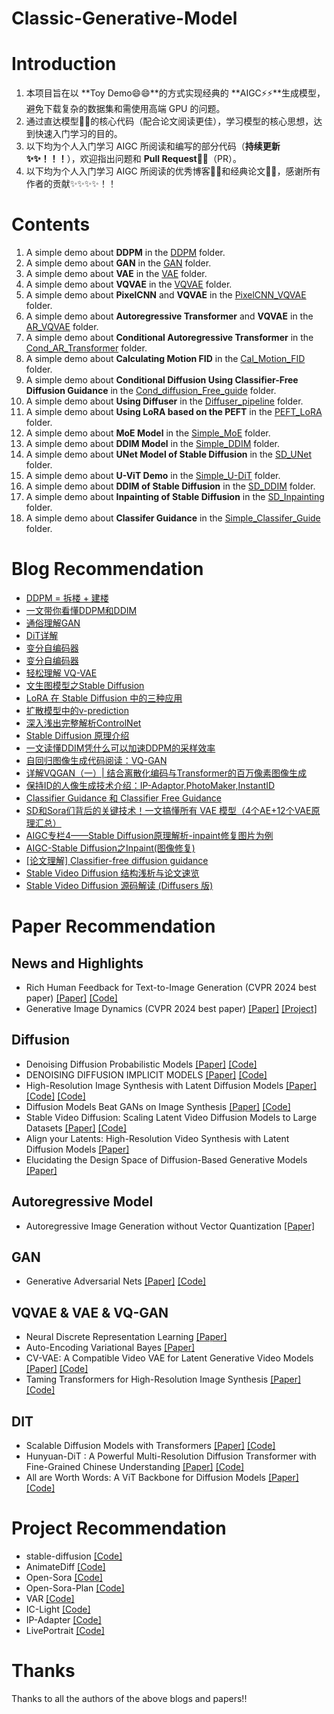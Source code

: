 # Classic-Generative-Model
# Introduction
1. 本项目旨在以 **Toy Demo😄😄**的方式实现经典的 **AIGC⚡⚡**生成模型，避免下载复杂的数据集和需使用高端 GPU 的问题。
2. 通过直达模型🔭🔭的核心代码（配合论文阅读更佳），学习模型的核心思想，达到快速入门学习的目的。
3. 以下均为个人入门学习 AIGC 所阅读和编写的部分代码（**持续更新✨✨！！！**），欢迎指出问题和 **Pull Request👯👯**（PR）。
4. 以下均为个人入门学习 AIGC 所阅读的优秀博客📕📕和经典论文📕📕，感谢所有作者的贡献✨✨✨✨！！

# Contents
1. A simple demo about **DDPM** in the [DDPM](https://github.com/liujf69/Classic-Generative-Model/tree/main/DDPM) folder.
2. A simple demo about **GAN** in the [GAN](https://github.com/liujf69/Classic-Generative-Model/tree/main/GAN) folder.
3. A simple demo about **VAE** in the [VAE](https://github.com/liujf69/Classic-Generative-Model/tree/main/VAE) folder.
4. A simple demo about **VQVAE** in the [VQVAE](https://github.com/liujf69/Classic-Generative-Model/tree/main/VQVAE) folder.
5. A simple demo about **PixelCNN** and **VQVAE** in the [PixelCNN_VQVAE](https://github.com/liujf69/Classic-Generative-Model/tree/main/PixelCNN_VQVAE) folder.
6. A simple demo about **Autoregressive Transformer** and **VQVAE** in the [AR_VQVAE](https://github.com/liujf69/Classic-Generative-Model/tree/main/AR_VQVAE) folder.
7. A simple demo about **Conditional Autoregressive Transformer** in the [Cond_AR_Transformer](https://github.com/liujf69/Classic-Generative-Model/tree/main/Cond_AR_Transformer) folder.
8. A simple demo about **Calculating Motion FID** in the [Cal_Motion_FID](https://github.com/liujf69/Classic-Generative-Model/tree/main/Cal_Motion_FID) folder.
9. A simple demo about **Conditional Diffusion Using Classifier-Free Diffusion Guidance** in the [Cond_diffusion_Free_guide](https://github.com/liujf69/Classic-Generative-Model/tree/main/Cond_diffusion_Free_guide) folder.
10. A simple demo about **Using Diffuser** in the [Diffuser_pipeline](https://github.com/liujf69/Classic-Generative-Model/tree/main/Diffuser_pipeline) folder.
11. A simple demo about **Using LoRA based on the PEFT** in the [PEFT_LoRA](https://github.com/liujf69/Classic-Generative-Model/tree/main/PEFT_LoRA) folder.
12. A simple demo about **MoE Model** in the [Simple_MoE](https://github.com/liujf69/Classic-Generative-Model/tree/main/Simple_MoE) folder.
13. A simple demo about **DDIM Model** in the [Simple_DDIM](https://github.com/liujf69/Classic-Generative-Model/tree/main/Simple_DDIM) folder.
14. A simple demo about **UNet Model of Stable Diffusion** in the [SD_UNet](https://github.com/liujf69/Classic-Generative-Model/tree/main/SD_UNet) folder.
15. A simple demo about **U-ViT Demo** in the [Simple_U-DiT](https://github.com/liujf69/Classic-Generative-Model/tree/main/Simple_U-ViT) folder.
16. A simple demo about **DDIM of Stable Diffusion** in the [SD_DDIM](https://github.com/liujf69/Classic-Generative-Model/tree/main/SD_DDIM) folder.
17. A simple demo about **Inpainting of Stable Diffusion** in the [SD_Inpainting](https://github.com/liujf69/Classic-Generative-Model/tree/main/SD_Inpainting) folder.
17. A simple demo about **Classifer Guidance** in the [Simple_Classifer_Guide](https://github.com/liujf69/Classic-Generative-Model/tree/main/Simple_Classifer_Guide) folder.

# Blog Recommendation
- [DDPM = 拆楼 + 建楼](https://spaces.ac.cn/archives/9119)
- [一文带你看懂DDPM和DDIM](https://zhuanlan.zhihu.com/p/666552214)
- [通俗理解GAN](https://zhuanlan.zhihu.com/p/266677860)
- [DiT详解](https://zhuanlan.zhihu.com/p/683612528)
- [变分自编码器](https://kexue.fm/archives/5253)
- [变分自编码器](https://zhuanlan.zhihu.com/p/348498294)
- [轻松理解 VQ-VAE](https://zhuanlan.zhihu.com/p/633744455)
- [文生图模型之Stable Diffusion](https://zhuanlan.zhihu.com/p/617134893)
- [LoRA 在 Stable Diffusion 中的三种应用](https://zhuanlan.zhihu.com/p/678605372)
- [扩散模型中的v-prediction](https://zhuanlan.zhihu.com/p/678942992)
- [深入浅出完整解析ControlNet](https://zhuanlan.zhihu.com/p/660924126)
- [Stable Diffusion 原理介绍](https://zhuanlan.zhihu.com/p/613337342)
- [一文读懂DDIM凭什么可以加速DDPM的采样效率](https://zhuanlan.zhihu.com/p/627616358)
- [自回归图像生成代码阅读：VQ-GAN](https://zhuanlan.zhihu.com/p/703597240)
- [详解VQGAN（一）| 结合离散化编码与Transformer的百万像素图像生成](https://zhuanlan.zhihu.com/p/515214329)
- [保持ID的人像生成技术介绍：IP-Adaptor,PhotoMaker,InstantID](https://zhuanlan.zhihu.com/p/678613724)
- [Classifier Guidance 和 Classifier Free Guidance](https://zhuanlan.zhihu.com/p/660518657)
- [SD和Sora们背后的关键技术！一文搞懂所有 VAE 模型（4个AE+12个VAE原理汇总）](https://mp.weixin.qq.com/s/HzwkwjfItLEE1nmkd1-THw)
- [AIGC专栏4——Stable Diffusion原理解析-inpaint修复图片为例](https://blog.csdn.net/weixin_44791964/article/details/131997973)
- [AIGC-Stable Diffusion之Inpaint(图像修复)](https://zhuanlan.zhihu.com/p/681250295)
- [[论文理解] Classifier-free diffusion guidance](https://sunlin-ai.github.io/2022/06/01/Classifier-Free-Diffusion.html)
- [Stable Video Diffusion 结构浅析与论文速览](https://zhuanlan.zhihu.com/p/693750402)
- [Stable Video Diffusion 源码解读 (Diffusers 版)](https://zhuanlan.zhihu.com/p/701223363)
  
# Paper Recommendation
## News and Highlights
- Rich Human Feedback for Text-to-Image Generation (CVPR 2024 best paper) [[Paper]](https://arxiv.org/pdf/2312.10240) [[Code]](https://github.com/google-research/google-research/tree/master/richhf_18k)
- Generative Image Dynamics (CVPR 2024 best paper) [[Paper]](https://generative-dynamics.github.io/static/pdfs/GenerativeImageDynamics.pdf) [[Project]](https://generative-dynamics.github.io/)

## Diffusion
- Denoising Diffusion Probabilistic Models [[Paper]](https://arxiv.org/pdf/2006.11239) [[Code]](https://github.com/hojonathanho/diffusion)
- DENOISING DIFFUSION IMPLICIT MODELS [[Paper]](https://arxiv.org/pdf/2010.02502) [[Code]](https://github.com/ermongroup/ddim)
- High-Resolution Image Synthesis with Latent Diffusion Models [[Paper]](https://arxiv.org/pdf/2112.10752) [[Code]](https://github.com/CompVis/latent-diffusion) [[Code]](https://github.com/CompVis/stable-diffusion)
- Diffusion Models Beat GANs on Image Synthesis [[Paper]](https://arxiv.org/pdf/2105.05233) [[Code]](https://github.com/openai/guided-diffusion)
- Stable Video Diffusion: Scaling Latent Video Diffusion Models to Large Datasets [[Paper]](https://arxiv.org/pdf/2311.15127v1) [[Code]](https://github.com/Stability-AI/generative-models)
- Align your Latents: High-Resolution Video Synthesis with Latent Diffusion Models [[Paper]](https://arxiv.org/pdf/2304.08818)
- Elucidating the Design Space of Diffusion-Based Generative Models [[Paper]](https://arxiv.org/pdf/2206.00364)

## Autoregressive Model
- Autoregressive Image Generation without Vector Quantization [[Paper]](https://arxiv.org/pdf/2406.11838)

## GAN
- Generative Adversarial Nets [[Paper]](https://arxiv.org/pdf/1406.2661) [[Code]](https://github.com/goodfeli/adversarial)

## VQVAE & VAE & VQ-GAN
- Neural Discrete Representation Learning [[Paper]](https://arxiv.org/pdf/1711.00937)
- Auto-Encoding Variational Bayes [[Paper]](https://arxiv.org/pdf/1312.6114)
- CV-VAE: A Compatible Video VAE for Latent Generative Video Models [[Paper]](https://arxiv.org/pdf/2405.20279) [[Code]](https://github.com/AILab-CVC/CV-VAE?tab=readme-ov-file)
- Taming Transformers for High-Resolution Image Synthesis [[Paper]](https://arxiv.org/pdf/2012.09841) [[Code]](https://github.com/CompVis/taming-transformers/tree/master)

## DIT
- Scalable Diffusion Models with Transformers [[Paper]](https://arxiv.org/pdf/2212.09748) [[Code]](https://github.com/facebookresearch/DiT)
- Hunyuan-DiT : A Powerful Multi-Resolution Diffusion Transformer with Fine-Grained Chinese Understanding [[Paper]](https://arxiv.org/pdf/2405.08748) [[Code]](https://github.com/Tencent/HunyuanDiT)
- All are Worth Words: A ViT Backbone for Diffusion Models [[Paper]](https://arxiv.org/pdf/2209.12152) [[Code]](https://github.com/baofff/U-ViT)

# Project Recommendation
- stable-diffusion [[Code]](https://github.com/CompVis/stable-diffusion)
- AnimateDiff [[Code]](https://github.com/guoyww/AnimateDiff)
- Open-Sora [[Code]](https://github.com/hpcaitech/Open-Sora)
- Open-Sora-Plan [[Code]](https://github.com/PKU-YuanGroup/Open-Sora-Plan)
- VAR [[Code]](https://github.com/FoundationVision/VAR)
- IC-Light [[Code]](https://github.com/lllyasviel/IC-Light)
- IP-Adapter [[Code]](https://github.com/tencent-ailab/IP-Adapter)
- LivePortrait [[Code]](https://github.com/KwaiVGI/LivePortrait)
  
# Thanks
Thanks to all the authors of the above blogs and papers!!

